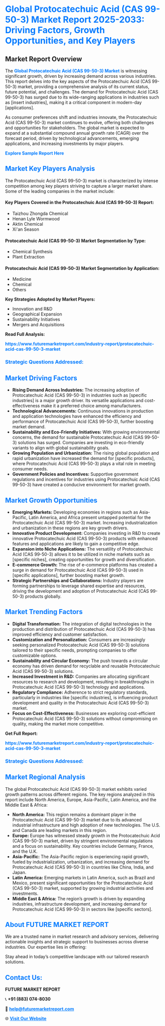 <h1 style="color: #007BFF;">Global Protocatechuic Acid (CAS 99-50-3) Market Report 2025-2033: Driving Factors, Growth Opportunities, and Key Players</h1>

<section id="overview">
<h2>Market Report Overview</h2>
<p>The <a href="https://www.futuremarketreport.com/industry-report/protocatechuic-acid-cas-99-50-3-market" style="color: #007BFF; text-decoration: none;"><strong>Global Protocatechuic Acid (CAS 99-50-3) Market</strong></a> is witnessing significant growth, driven by increasing demand across various industries. This report delves into the key aspects of the Protocatechuic Acid (CAS 99-50-3) market, providing a comprehensive analysis of its current status, future potential, and challenges. The demand for Protocatechuic Acid (CAS 99-50-3) has surged due to its wide-ranging applications in industries such as [insert industries], making it a critical component in modern-day [applications].</p>
<p>As consumer preferences shift and industries innovate, the Protocatechuic Acid (CAS 99-50-3) market continues to evolve, offering both challenges and opportunities for stakeholders. The global market is expected to expand at a substantial compound annual growth rate (CAGR) over the forecast period, driven by technological advancements, emerging applications, and increasing investments by major players.</p>
</section>

<section id="overview">
<p><a href="https://www.futuremarketreport.com/request-sample/reportId=30180" style="color: #007BFF; text-decoration: none;"><strong>Explore Sample Report Here</strong></a></p>
</section>

<section id="key-players">
<h2 style="color: #007BFF;">Market Key Players Analysis</h2>
<p>The Protocatechuic Acid (CAS 99-50-3) market is characterized by intense competition among key players striving to capture a larger market share. Some of the leading companies in the market include:</p>
<h4>Key Players Covered in the Protocatechuic Acid (CAS 99-50-3) Report:</h4>
<ul><li>Taizhou Zhongda Chemical</li><li>Henan Lyle Wormwood</li><li>Aktin Chemical</li><li>Xi&#039;an Season</li></ul>
<h4>Protocatechuic Acid (CAS 99-50-3) Market Segmentation by Type:</h4>
<ul><li>Chemical Synthesis</li><li>Plant Extraction</li></ul>

<h4>Protocatechuic Acid (CAS 99-50-3) Market Segmentation by Application:</h4>
<ul><li>Medicine</li><li>Chemical</li><li>Others</li></ul>
<p><strong>Key Strategies Adopted by Market Players:</strong></p>
<ul>
<li>Innovation and R&D</li>
<li>Geographical Expansion</li>
<li>Sustainability Initiatives</li>
<li>Mergers and Acquisitions</li>
</ul>
</section>

<section>
<p><strong>Read Full Analysis: </strong></p><a href="https://www.futuremarketreport.com/industry-report/protocatechuic-acid-cas-99-50-3-market" style="color: #007BFF; text-decoration: none;"><strong>https://www.futuremarketreport.com/industry-report/protocatechuic-acid-cas-99-50-3-market</strong></a>
<h3 style="color: #007BFF;">Strategic Questions Addressed:</h3>
</section>

<section id="driving-factors">
<h2 style="color: #007BFF;">Market Driving Factors</h2>
<ul>
<li><strong>Rising Demand Across Industries:</strong> The increasing adoption of Protocatechuic Acid (CAS 99-50-3) in industries such as [specific industries] is a major growth driver. Its versatile applications and cost-effectiveness make it a preferred choice among manufacturers.</li>
<li><strong>Technological Advancements:</strong> Continuous innovations in production and application technologies have enhanced the efficiency and performance of Protocatechuic Acid (CAS 99-50-3), further boosting market demand.</li>
<li><strong>Sustainability and Eco-Friendly Initiatives:</strong> With growing environmental concerns, the demand for sustainable Protocatechuic Acid (CAS 99-50-3) solutions has surged. Companies are investing in eco-friendly variants to align with global sustainability goals.</li>
<li><strong>Growing Population and Urbanization:</strong> The rising global population and rapid urbanization have increased the demand for [specific products], where Protocatechuic Acid (CAS 99-50-3) plays a vital role in meeting consumer needs.</li>
<li><strong>Government Policies and Incentives:</strong> Supportive government regulations and incentives for industries using Protocatechuic Acid (CAS 99-50-3) have created a conducive environment for market growth.</li>
</ul>
</section>

<section id="growth-opportunities">
<h2 style="color: #007BFF;">Market Growth Opportunities</h2>
<ul>
<li><strong>Emerging Markets:</strong> Developing economies in regions such as Asia-Pacific, Latin America, and Africa present untapped potential for the Protocatechuic Acid (CAS 99-50-3) market. Increasing industrialization and urbanization in these regions are key growth drivers.</li>
<li><strong>Innovative Product Development:</strong> Companies investing in R&D to create innovative Protocatechuic Acid (CAS 99-50-3) products with enhanced features and applications are likely to gain a competitive edge.</li>
<li><strong>Expansion into Niche Applications:</strong> The versatility of Protocatechuic Acid (CAS 99-50-3) allows it to be utilized in niche markets such as [specific niches], creating opportunities for growth and diversification.</li>
<li><strong>E-commerce Growth:</strong> The rise of e-commerce platforms has created a surge in demand for Protocatechuic Acid (CAS 99-50-3) used in [specific applications], further boosting market growth.</li>
<li><strong>Strategic Partnerships and Collaborations:</strong> Industry players are forming partnerships to leverage shared expertise and resources, driving the development and adoption of Protocatechuic Acid (CAS 99-50-3) products globally.</li>
</ul>
</section>

<section id="trending-factors">
<h2 style="color: #007BFF;">Market Trending Factors</h2>
<ul>
<li><strong>Digital Transformation:</strong> The integration of digital technologies in the production and distribution of Protocatechuic Acid (CAS 99-50-3) has improved efficiency and customer satisfaction.</li>
<li><strong>Customization and Personalization:</strong> Consumers are increasingly seeking personalized Protocatechuic Acid (CAS 99-50-3) solutions tailored to their specific needs, prompting companies to offer customizable options.</li>
<li><strong>Sustainability and Circular Economy:</strong> The push towards a circular economy has driven demand for recyclable and reusable Protocatechuic Acid (CAS 99-50-3) solutions.</li>
<li><strong>Increased Investment in R&D:</strong> Companies are allocating significant resources to research and development, resulting in breakthroughs in Protocatechuic Acid (CAS 99-50-3) technology and applications.</li>
<li><strong>Regulatory Compliance:</strong> Adherence to strict regulatory standards, particularly in industries like [specific industries], is influencing product development and quality in the Protocatechuic Acid (CAS 99-50-3) market.</li>
<li><strong>Focus on Cost-Effectiveness:</strong> Businesses are exploring cost-efficient Protocatechuic Acid (CAS 99-50-3) solutions without compromising on quality, making the market more competitive.</li>
</ul>
</section>

<section>
<p><strong>Get Full Report: </strong></p><a href="https://www.futuremarketreport.com/industry-report/protocatechuic-acid-cas-99-50-3-market" style="color: #007BFF; text-decoration: none;"><strong>https://www.futuremarketreport.com/industry-report/protocatechuic-acid-cas-99-50-3-market</strong></a>
<h3 style="color: #007BFF;">Strategic Questions Addressed:</h3>
</section>


<section id="regional-analysis">
<h2 style="color: #007BFF;">Market Regional Analysis</h2>
<p>The global Protocatechuic Acid (CAS 99-50-3) market exhibits varied growth patterns across different regions. The key regions analyzed in this report include North America, Europe, Asia-Pacific, Latin America, and the Middle East & Africa:</p>
<ul>
<li><strong>North America:</strong> This region remains a dominant player in the Protocatechuic Acid (CAS 99-50-3) market due to its advanced industrial infrastructure and high adoption of new technologies. The U.S. and Canada are leading markets in this region.</li>
<li><strong>Europe:</strong> Europe has witnessed steady growth in the Protocatechuic Acid (CAS 99-50-3) market, driven by stringent environmental regulations and a focus on sustainability. Key countries include Germany, France, and the U.K.</li>
<li><strong>Asia-Pacific:</strong> The Asia-Pacific region is experiencing rapid growth, fueled by industrialization, urbanization, and increasing demand for Protocatechuic Acid (CAS 99-50-3) in countries like China, India, and Japan.</li>
<li><strong>Latin America:</strong> Emerging markets in Latin America, such as Brazil and Mexico, present significant opportunities for the Protocatechuic Acid (CAS 99-50-3) market, supported by growing industrial activities and investments.</li>
<li><strong>Middle East & Africa:</strong> The region’s growth is driven by expanding industries, infrastructure development, and increasing demand for Protocatechuic Acid (CAS 99-50-3) in sectors like [specific sectors].</li>
</ul>
</section>

<footer>
<h2 style="color: #007BFF;">About FUTURE MARKET REPORT</h2>
<p>We are a trusted name in market research and advisory services, delivering actionable insights and strategic support to businesses across diverse industries. Our expertise lies in offering:</p>

<p>Stay ahead in today’s competitive landscape with our tailored research solutions.</p>

<h2 style="color: #007BFF;">Contact Us:</h2>
<p><strong>FUTURE MARKET REPORT</strong></p>
<p>📞 <strong>+91 (883) 074-8030</strong></p>
<p>📧 <strong><a href="mailto:help@futuremarketreport.com" style="color: #007BFF;">help@futuremarketreport.com</a></strong></p>
<p>🌐 <strong><a href="https://www.futuremarketreport.com/" style="color: #007BFF;">Visit Our Website</a></strong></p>
</footer>